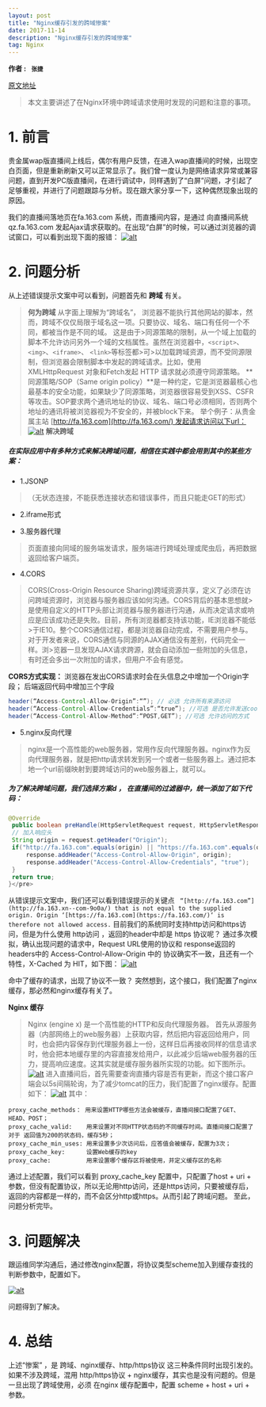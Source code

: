 ```yaml
---
layout: post
title: "Nginx缓存引发的跨域惨案"
date: 2017-11-14 
description: "Nginx缓存引发的跨域惨案"
tag: Nginx
--- 
```


  

**作者 : ` 张捷 `**

[原文地址](http://tech.lede.com/2017/07/21/rd/server/crossdomain/ "原文地址")
> 本文主要讲述了在Nginx环境中跨域请求使用时发现的问题和注意的事项。

# 1\. 前言

贵金属wap版直播间上线后，偶尔有用户反馈，在进入wap直播间的时候，出现空白页面，但是重新刷新又可以正常显示了。我们曾一度认为是网络请求异常或兼容问题，直到开发PC版直播间，在进行调试中，同样遇到了“白屏”问题，才引起了足够重视，并进行了问题跟踪与分析。现在跟大家分享一下，这种偶然现象出现的原因。

我们的直播间落地页在fa.163.com 系统，而直播间内容，是通过 向直播间系统 qz.fa.163.com 发起Ajax请求获取的。在出现“白屏”的时候，可以通过浏览器的调试窗口，可以看到出现下面的报错：
[![alt](http://tech.lede.com/2017/07/21/rd/server/crossdomain/p1.png)](http://tech.lede.com/2017/07/21/rd/server/crossdomain/p1.png)
# 2\. 问题分析

从上述错误提示文案中可以看到，问题首先和 **跨域** 有关。
> **何为跨域**
从字面上理解为“跨域名”，
浏览器不能执行其他网站的脚本，然而，跨域不仅仅局限于域名这一项。只要协议、域名、端口有任何一个不同，都被当作是不同的域。 这是由于>同源策略的限制，从一个域上加载的脚本不允许访问另外一个域的文档属性。虽然在浏览器中，``<script>``、``<img>``、``<iframe>``、 ``<link>``等标签都>可>以加载跨域资源，而不受同源限制，但浏览器会限制脚本中发起的跨域请求。比如，使用 XMLHttpRequest 对象和Fetch发起 HTTP 请求就必须遵守同源策略。
**同源策略/SOP（Same origin policy）**是一种约定，它是浏览器最核心也最基本的安全功能，如果缺少了同源策略，浏览器很容易受到XSS、CSFR等攻击。SOP要求两个通讯地址的协议、域名、端口号必须相同，否则两个地址的通讯将被浏览器视为不安全的，并被block下来。
举个例子：从贵金属主站 [http://fa.163.com](http://fa.163.com/) 发起请求访问以下url：
[![alt](http://tech.lede.com/2017/07/21/rd/server/crossdomain/p6.png)](http://tech.lede.com/2017/07/21/rd/server/crossdomain/p6.png)
**解决跨域**

##### 在实际应用中有多种方式来解决跨域问题，相信在实践中都会用到其中的某些方案：
* 1.JSONP 

>（无状态连接，不能获悉连接状态和错误事件，而且只能走GET的形式）

* 2.iframe形式

* 3.服务器代理

>页面直接向同域的服务端发请求，服务端进行跨域处理或爬虫后，再把数据返回给客户端页。

* 4.CORS

>CORS(Cross-Origin Resource Sharing)跨域资源共享，定义了必须在访问跨域资源时，浏览器与服务器应该如何沟通。CORS背后的基本思想就>是使用自定义的HTTP头部让浏览器与服务器进行沟通，从而决定请求或响应是应该成功还是失败。目前，所有浏览器都支持该功能，IE浏览器不能低>于IE10。整个CORS通信过程，都是浏览器自动完成，不需要用户参与。对于开发者来说，CORS通信与同源的AJAX通信没有差别，代码完全一样。浏>览器一旦发现AJAX请求跨源，就会自动添加一些附加的头信息，有时还会多出一次附加的请求，但用户不会有感觉。

**CORS方式实现：**
浏览器在发出CORS请求时会在头信息之中增加一个Origin字段；
后端返回代码中增加三个字段

```java
header(“Access-Control-Allow-Origin”:“”); // 必选 允许所有来源访问
header(“Access-Control-Allow-Credentials”:“true”); //可选 是否允许发送cookie
header(“Access-Control-Allow-Method”:“POST,GET”); //可选 允许访问的方式
```

* 5.nginx反向代理

>nginx是一个高性能的web服务器，常用作反向代理服务器。nginx作为反向代理服务器，就是把http请求转发到另一个或者一些服务器上。通过把本地一个url前缀映射到要跨域访问的web服务器上，就可以。

##### 为了解决跨域问题，我们选择方案d ， 在直播间的过滤器中，统一添加了如下代码：

```java
@Override
 public boolean preHandle(HttpServletRequest request, HttpServletResponse response, Object handler) throws Exception {
 // 加入响应头
 String origin = request.getHeader("Origin");
 if("http://fa.163.com".equals(origin) || "https://fa.163.com".equals(origin) ) {
     response.addHeader("Access-Control-Allow-Origin", origin);
     response.addHeader("Access-Control-Allow-Credentials", "true");
 }
 return true;
}</pre>
```

从错误提示文案中，我们还可以看到错误提示的关键点 ` “[http://fa.163.com”](http://fa.163.xn--com-9o0a/) that is not equal to the supplied origin. Origin ‘[https://fa.163.com](https://fa.163.com/)‘ is therefore not allowed access.`
目前我们的系统同时支持http访问和https访问，但是为什么使用 http访问 ，返回的header中却是 https 协议呢？
通过多次模拟，确认出现问题的请求中，Request URL使用的协议和 response返回的headers中的 Access-Control-Allow-Origin 中的 协议确实不一致，且还有一个特性，X-Cached 为 HIT，如下图：
[![alt](http://tech.lede.com/2017/07/21/rd/server/crossdomain/p2.jpg)](http://tech.lede.com/2017/07/21/rd/server/crossdomain/p2.jpg)

命中了缓存的请求，出现了协议不一致？
突然想到，这个接口，我们配置了nginx 缓存，那必然和nginx缓存有关了。

**Nginx 缓存**

>Nginx (engine x) 是一个高性能的HTTP和反向代理服务器。
首先从源服务器（内部网络上的web服务器）上获取内容，然后把内容返回给用户，同时，也会把内容保存到代理服务器上一份，这样日后再接收同样的信息请求时，他会把本地缓存里的内容直接发给用户，以此减少后端web服务器的压力，提高响应速度。这其实就是缓存服务器所实现的功能。如下图所示。
[![alt](http://tech.lede.com/2017/07/21/rd/server/crossdomain/p3.png)](http://tech.lede.com/2017/07/21/rd/server/crossdomain/p3.png)
进入直播间后，首先需要查询直播内容是否有更新，而这个接口客户端会以5s间隔轮询，为了减少tomcat的压力，我们配置了nginx缓存。配置如下：
[![alt](http://tech.lede.com/2017/07/21/rd/server/crossdomain/p4.png)](http://tech.lede.com/2017/07/21/rd/server/crossdomain/p4.png)
其中：

```
proxy_cache_methods： 用来设置HTTP哪些方法会被缓存，直播间接口配置了GET、HEAD、POST；
proxy_cache_valid:    用来设置对不同HTTP状态码的不同缓存时间。直播间接口配置了对于 返回值为200的状态码，缓存5秒；
proxy_cache_min_uses: 用来设置多少次访问后，应答值会被缓存，配置为3次；
proxy_cache_key:      设置Web缓存的key
proxy_cache:          用来设置哪个缓存区将被使用，并定义缓存区的名称

```

通过上述配置，我们可以看到 proxy_cache_key 配置中，只配置了host + uri + 参数，但没有配置协议，所以无论用http访问，还是https访问，只要被缓存后，返回的内容都是一样的，而不会区分http或https。从而引起了跨域问题。
至此，问题分析完毕。
# 3\. 问题解决

跟运维同学沟通后，通过修改nginx配置，将协议类型scheme加入到缓存查找的判断参数中，配置如下。

[![alt](http://tech.lede.com/2017/07/21/rd/server/crossdomain/p5.png)](http://tech.lede.com/2017/07/21/rd/server/crossdomain/p5.png)

问题得到了解决。
# 4\. 总结

上述“惨案” ，是 跨域、nginx缓存、http/https协议 这三种条件同时出现引发的。
如果不涉及跨域，混用 http/https协议 + nginx缓存，其实也是没有问题的。但是一旦出现了跨域使用，必须 在nginx 缓存配置中，配置 scheme + host + uri +　参数。